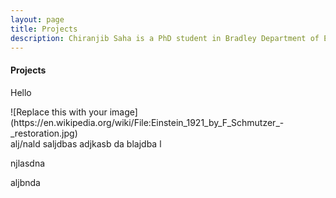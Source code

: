 ```yaml
---
layout: page
title: Projects
description: Chiranjib Saha is a PhD student in Bradley Department of Electrical and Computer Engineering, Virginia Tech.
---
```


#### Projects
Hello
<div style="float: right">
    ![Replace this with your image](https://en.wikipedia.org/wiki/File:Einstein_1921_by_F_Schmutzer_-_restoration.jpg)
</div>
alj/nald
saljdbas
adjkasb da
blajdba
l

njlasdna

aljbnda
